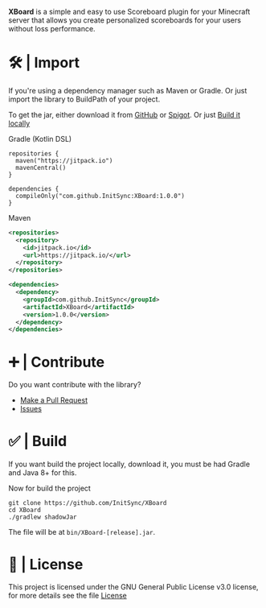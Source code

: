 **XBoard** is a simple and easy to use Scoreboard plugin for your Minecraft server that allows you create personalized scoreboards for your users without loss performance.

# 🛠️ | Import
If you're using a dependency manager such as Maven or Gradle. Or just import the library to BuildPath of your project.

To get the jar, either download it from [GitHub](https://github.com/InitSync/XBoard/releases) or [Spigot](https://www.spigotmc.org/resources/xconfig.105977/). Or just [Build it locally](https://github.com/InitSync/XBoard#--build)

Gradle (Kotlin DSL)
```Gradle
repositories {
  maven("https://jitpack.io")
  mavenCentral()
}

dependencies {
  compileOnly("com.github.InitSync:XBoard:1.0.0")
}
```

Maven
```Xml
<repositories>
  <repository>
    <id>jitpack.io</id>
    <url>https://jitpack.io/</url>
  </repository>
</repositories>

<dependencies>
  <dependency>
    <groupId>com.github.InitSync</groupId>
    <artifactId>XBoard</artifactId>
    <version>1.0.0</version>
  </dependency>
</dependencies>
```

# ➕ | Contribute
Do you want contribute with the library?

* [Make a Pull Request](https://github.com/InitSync/XBoard/compare)
* [Issues](https://github.com/InitSync/XBoard/issues/new)

# ✅ | Build
If you want build the project locally, download it, you must be had Gradle and Java 8+ for this.

Now for build the project
```
git clone https://github.com/InitSync/XBoard
cd XBoard
./gradlew shadowJar
```

The file will be at ```bin/XBoard-[release].jar```.

# 🎫 | License
This project is licensed under the GNU General Public License v3.0 license, for more details see the file [License](LICENSE)
